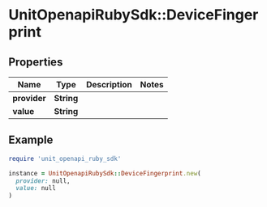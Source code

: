 # UnitOpenapiRubySdk::DeviceFingerprint

## Properties

| Name | Type | Description | Notes |
| ---- | ---- | ----------- | ----- |
| **provider** | **String** |  |  |
| **value** | **String** |  |  |

## Example

```ruby
require 'unit_openapi_ruby_sdk'

instance = UnitOpenapiRubySdk::DeviceFingerprint.new(
  provider: null,
  value: null
)
```

